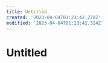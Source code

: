 ```yaml
---
title: Untitled
created: '2023-04-04T01:23:42.270Z'
modified: '2023-04-04T01:23:42.324Z'
---
```


# Untitled

